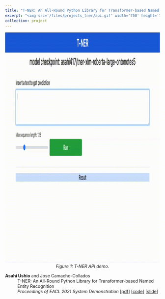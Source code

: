 ```yaml
---
title: "T-NER: An All-Round Python Library for Transformer-based Named Entity Recognition"
excerpt: "<img src='/files/projects_tner/api.gif' width='750' height='750'>"
collection: project
---
```


<p align="center">
<img src='/files/projects_tner/api.gif' width='750' height='750'><br>
<em>Figure 1: T-NER API demo.</em>
</p>


<p style="margin-left: 40px; text-indent: -40px;">
<b>Asahi Ushio</b> and Jose Camacho-Collados <br>
T-NER: An All-Round Python Library for Transformer-based Named Entity Recognition <br>
 <em>Proceedings of EACL 2021 System Demonstration</em>
[<a href="https://www.aclweb.org/anthology/2021.eacl-demos.7.pdf">pdf</a>]
[<a href="https://github.com/asahi417/tner">code</a>]
[<a href="https://www.slideshare.net/asahiushio1/202104-eacl-tner-an-allround-python-library-for-transformerbased-named-entity-recognition">slide</a>]
</p>